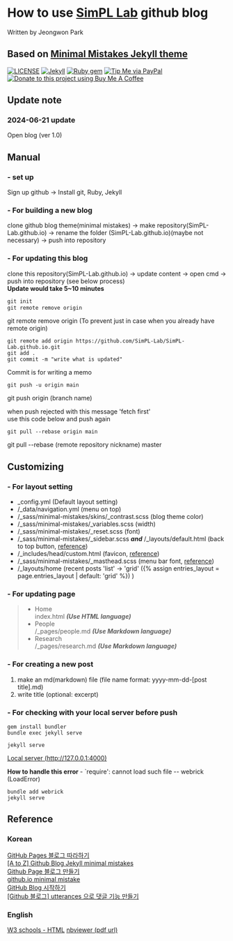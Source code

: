 # How to use [SimPL Lab](https://simpl-lab.github.io/) github blog
Written by Jeongwon Park

## Based on [Minimal Mistakes Jekyll theme](https://mmistakes.github.io/minimal-mistakes/)

[![LICENSE](https://img.shields.io/badge/license-MIT-lightgrey.svg)](https://raw.githubusercontent.com/mmistakes/minimal-mistakes/master/LICENSE)
[![Jekyll](https://img.shields.io/badge/jekyll-%3E%3D%203.7-blue.svg)](https://jekyllrb.com/)
[![Ruby gem](https://img.shields.io/gem/v/minimal-mistakes-jekyll.svg)](https://rubygems.org/gems/minimal-mistakes-jekyll)
[![Tip Me via PayPal](https://img.shields.io/badge/PayPal-tip%20me-green.svg?logo=paypal)](https://www.paypal.me/mmistakes)
[![Donate to this project using Buy Me A Coffee](https://img.shields.io/badge/buy%20me%20a%20coffee-donate-yellow.svg)](https://www.buymeacoffee.com/mmistakes)

## Update note
### 2024-06-21 update
Open blog (ver 1.0)

## Manual
### - set up
Sign up github -> Install git, Ruby, Jekyll
### - For building a new blog 
clone github blog theme(minimal mistakes) -> make repository(SimPL-Lab.github.io) -> rename the folder (SimPL-Lab.github.io)(maybe not necessary) -> push into repository
### - For updating this blog
clone this repository(SimPL-Lab.github.io) -> update content -> open cmd -> push into repository (see below process)  
**Update would take 5~10 minutes**

~~~md
git init
git remote remove origin
~~~
git remote remove origin (To prevent just in case when you already have remote origin)
~~~ 
git remote add origin https://github.com/SimPL-Lab/SimPL-Lab.github.io.git
git add .
git commit -m "write what is updated"
~~~
Commit is for writing a memo
~~~
git push -u origin main
~~~
git push origin (branch name)

when push rejected with this message 'fetch first'  
use this code below and push again
~~~
git pull --rebase origin main
~~~
git pull --rebase (remote repository nickname) master  

## Customizing
### - For layout setting
* _config.yml (Default layout setting)
* /_data/navigation.yml (menu on top)
* /_sass/minimal-mistakes/skins/_contrast.scss (blog theme color)
* /_sass/minimal-mistakes/_variables.scss (width)
* /_sass/minimal-mistakes/_reset.scss (font)
* /_sass/minimal-mistakes/_sidebar.scss ***and*** /_layouts/default.html (back to top button, [reference](https://masunii.github.io/blog_custom/top_button/))
* /_includes/head/custom.html (favicon, [reference](https://danggai.github.io/github.io/Github.io-%ED%8C%8C%EB%B9%84%EC%BD%98-%EC%88%98%EC%A0%95%ED%95%98%EA%B8%B0/))
* /_sass/minimal-mistakes/_masthead.scss (menu bar font, [reference](https://devinlife.com/howto%20github%20pages/github-pages-settings/))
* /_layouts/home (recent posts 'list' -> 'grid' ({% assign entries_layout = page.entries_layout | default: 'grid' %}) )

### - For updating page
> * Home  
index.html ***(Use HTML language)***
> * People  
/_pages/people.md ***(Use Markdown language)***
> * Research  
/_pages/research.md ***(Use Markdown language)***
### - For creating a new post
1. make an md(markdown) file (file name format: yyyy-mm-dd-[post title].md)
2. write title (optional: excerpt)
### - For checking with your local server before push
~~~
gem install bundler
bundle exec jekyll serve
~~~
~~~
jekyll serve
~~~
[Local server (http://127.0.0.1:4000)](http://127.0.0.1:4000)  

**How to handle this error** - `require': cannot load such file -- webrick (LoadError)
~~~
bundle add webrick
jekyll serve
~~~

## Reference
### Korean
[GitHub Pages 블로그 따라하기](https://devinlife.com/howto/)  
[[A to Z] Github Blog Jekyll minimal mistakes](https://eona1301.github.io/a_to_z/GithubBlog/#00-github-blog-a-to-z)  
[Github Page 블로그 만들기](https://jinhoooooou.github.io/tags/#github-page)  
[github.io minimal mistake](https://danggai.github.io/tags/#github-io)  
[GitHub Blog 시작하기](https://honbabzone.com/jekyll/start-gitHubBlog/)  
[[Github 블로그] utterances 으로 댓글 기능 만들기](https://ansohxxn.github.io/blog/utterances/)
### English
[W3 schools - HTML](https://www.w3schools.com/html/default.asp)
[nbviewer (pdf url)](https://nbviewer.org/)
